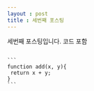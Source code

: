```yaml
---
layout : post
title : 세번째 포스팅
---
```


세번째 포스팅입니다.
코드 포함

<pre>
<code>
```
function add(x, y){
 return x + y;
}
```
</code>
</pre>
